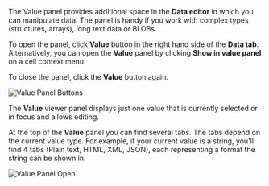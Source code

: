 The Value panel provides additional space in the **Data editor** in which you can manipulate data. The panel is handy if you work with complex types (structures, arrays), long text data or BLOBs.

To open the panel, click **Value** button in the right hand side of the **Data tab**. Alternatively, you can open the **Value** panel by clicking **Show in value panel** on a cell context menu.

To close the panel, click the **Value** button again.

![Value Panel Buttons](https://github.com/dbeaver/cloudbeaver/wiki/images/Value-panel-buttons.png)

The **Value** viewer panel displays just one value that is currently selected or in focus and allows editing.

At the top of the **Value** panel you can find several tabs. The tabs depend on the current value type. For example, if your current value is a string, you'll find 4 tabs (Plain text, HTML, XML, JSON), each representing a format the string can be shown in.

![Value Panel Open](https://github.com/dbeaver/cloudbeaver/wiki/images/Value-panel-open.png)